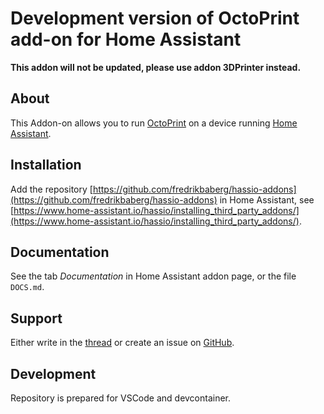 # Development version of OctoPrint add-on for Home Assistant

**This addon will not be updated, please use addon 3DPrinter instead.**

## About

This Addon-on allows you to run [OctoPrint](https://octoprint.org) on a device running [Home Assistant](https://home-assistant.io/).

## Installation

Add the repository [https://github.com/fredrikbaberg/hassio-addons](https://github.com/fredrikbaberg/hassio-addons) in Home Assistant, see [https://www.home-assistant.io/hassio/installing_third_party_addons/](https://www.home-assistant.io/hassio/installing_third_party_addons/).

## Documentation

See the tab _Documentation_ in Home Assistant addon page, or the file `DOCS.md`.

## Support

Either write in the [thread](https://community.home-assistant.io/t/repository-octoprint-wip/22883) or create an issue on [GitHub](https://github.com/fredrikbaberg/hassio-addons).

## Development

Repository is prepared for VSCode and devcontainer.